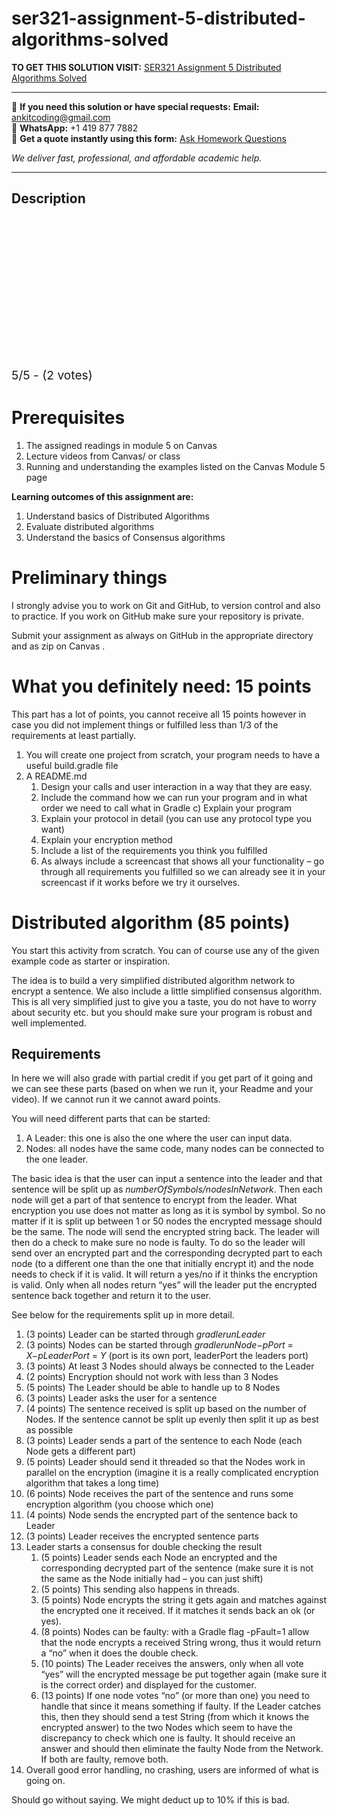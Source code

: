 # ser321-assignment-5-distributed-algorithms-solved
**TO GET THIS SOLUTION VISIT:** [SER321 Assignment 5 Distributed Algorithms Solved](https://www.ankitcodinghub.com/product/ser321-assignment-5-distributed-algorithms-solved/)


---

📩 **If you need this solution or have special requests:** **Email:** ankitcoding@gmail.com  
📱 **WhatsApp:** +1 419 877 7882  
📄 **Get a quote instantly using this form:** [Ask Homework Questions](https://www.ankitcodinghub.com/services/ask-homework-questions/)

*We deliver fast, professional, and affordable academic help.*

---

<h2>Description</h2>



<div class="kk-star-ratings kksr-auto kksr-align-center kksr-valign-top" data-payload="{&quot;align&quot;:&quot;center&quot;,&quot;id&quot;:&quot;97697&quot;,&quot;slug&quot;:&quot;default&quot;,&quot;valign&quot;:&quot;top&quot;,&quot;ignore&quot;:&quot;&quot;,&quot;reference&quot;:&quot;auto&quot;,&quot;class&quot;:&quot;&quot;,&quot;count&quot;:&quot;2&quot;,&quot;legendonly&quot;:&quot;&quot;,&quot;readonly&quot;:&quot;&quot;,&quot;score&quot;:&quot;5&quot;,&quot;starsonly&quot;:&quot;&quot;,&quot;best&quot;:&quot;5&quot;,&quot;gap&quot;:&quot;4&quot;,&quot;greet&quot;:&quot;Rate this product&quot;,&quot;legend&quot;:&quot;5\/5 - (2 votes)&quot;,&quot;size&quot;:&quot;24&quot;,&quot;title&quot;:&quot;SER321 Assignment 5 Distributed Algorithms Solved&quot;,&quot;width&quot;:&quot;138&quot;,&quot;_legend&quot;:&quot;{score}\/{best} - ({count} {votes})&quot;,&quot;font_factor&quot;:&quot;1.25&quot;}">

<div class="kksr-stars">

<div class="kksr-stars-inactive">
            <div class="kksr-star" data-star="1" style="padding-right: 4px">


<div class="kksr-icon" style="width: 24px; height: 24px;"></div>
        </div>
            <div class="kksr-star" data-star="2" style="padding-right: 4px">


<div class="kksr-icon" style="width: 24px; height: 24px;"></div>
        </div>
            <div class="kksr-star" data-star="3" style="padding-right: 4px">


<div class="kksr-icon" style="width: 24px; height: 24px;"></div>
        </div>
            <div class="kksr-star" data-star="4" style="padding-right: 4px">


<div class="kksr-icon" style="width: 24px; height: 24px;"></div>
        </div>
            <div class="kksr-star" data-star="5" style="padding-right: 4px">


<div class="kksr-icon" style="width: 24px; height: 24px;"></div>
        </div>
    </div>

<div class="kksr-stars-active" style="width: 138px;">
            <div class="kksr-star" style="padding-right: 4px">


<div class="kksr-icon" style="width: 24px; height: 24px;"></div>
        </div>
            <div class="kksr-star" style="padding-right: 4px">


<div class="kksr-icon" style="width: 24px; height: 24px;"></div>
        </div>
            <div class="kksr-star" style="padding-right: 4px">


<div class="kksr-icon" style="width: 24px; height: 24px;"></div>
        </div>
            <div class="kksr-star" style="padding-right: 4px">


<div class="kksr-icon" style="width: 24px; height: 24px;"></div>
        </div>
            <div class="kksr-star" style="padding-right: 4px">


<div class="kksr-icon" style="width: 24px; height: 24px;"></div>
        </div>
    </div>
</div>


<div class="kksr-legend" style="font-size: 19.2px;">
            5/5 - (2 votes)    </div>
    </div>
<h1>Prerequisites</h1>
<ol>
<li>The assigned readings in module 5 on Canvas</li>
<li>Lecture videos from Canvas/ or class</li>
<li>Running and understanding the examples listed on the Canvas Module 5 page</li>
</ol>
<strong>Learning outcomes of this assignment are:</strong>

<ol>
<li>Understand basics of Distributed Algorithms</li>
<li>Evaluate distributed algorithms</li>
<li>Understand the basics of Consensus algorithms</li>
</ol>
<h1>Preliminary things</h1>
I strongly advise you to work on Git and GitHub, to version control and also to practice. If you work on GitHub make sure your repository is private.

Submit your assignment as always on GitHub in the appropriate directory and as zip on Canvas .

<h1>What you definitely need: 15 points</h1>
This part has a lot of points, you cannot receive all 15 points however in case you did not implement things or fulfilled less than 1/3 of the requirements at least partially.

<ol>
<li>You will create one project from scratch, your program needs to have a useful build.gradle file</li>
<li>A README.md
<ol>
<li>Design your calls and user interaction in a way that they are easy.</li>
<li>Include the command how we can run your program and in what order we need to call what in Gradle c) Explain your program</li>
<li>Explain your protocol in detail (you can use any protocol type you want)</li>
<li>Explain your encryption method</li>
<li>Include a list of the requirements you think you fulfilled</li>
<li>As always include a screencast that shows all your functionality – go through all requirements you fulfilled so we can already see it in your screencast if it works before we try it ourselves.</li>
</ol>
</li>
</ol>
<h1>Distributed algorithm (85 points)</h1>
You start this activity from scratch. You can of course use any of the given example code as starter or inspiration.

The idea is to build a very simplified distributed algorithm network to encrypt a sentence. We also include a little simplified consensus algorithm. This is all very simplified just to give you a taste, you do not have to worry about security etc. but you should make sure your program is robust and well implemented.

<h2>Requirements</h2>
In here we will also grade with partial credit if you get part of it going and we can see these parts (based on when we run it, your Readme and your video). If we cannot run it we cannot award points.

You will need different parts that can be started:

<ol>
<li>A Leader: this one is also the one where the user can input data.</li>
<li>Nodes: all nodes have the same code, many nodes can be connected to the one leader.</li>
</ol>
The basic idea is that the user can input a sentence into the leader and that sentence will be split up as <em>numberOfSymbols/nodesInNetwork</em>. Then each node will get a part of that sentence to encrypt from the leader. What encryption you use does not matter as long as it is symbol by symbol. So no matter if it is split up between 1 or 50 nodes the encrypted message should be the same. The node will send the encrypted string back. The leader will then do a check to make sure no node is faulty. To do so the leader will send over an encrypted part and the corresponding decrypted part to each node (to a different one than the one that initially encrypt it) and the node needs to check if it is valid. It will return a yes/no if it thinks the encryption is valid. Only when all nodes return “yes” will the leader put the encrypted sentence back together and return it to the user.

See below for the requirements split up in more detail.

<ol>
<li>(3 points) Leader can be started through <em>gradlerunLeader</em></li>
<li>(3 points) Nodes can be started through <em>gradlerunNode−pPort </em>= <em>X−pLeaderPort </em>= <em>Y </em>(port is its own port, leaderPort the leaders port)</li>
<li>(3 points) At least 3 Nodes should always be connected to the Leader</li>
<li>(2 points) Encryption should not work with less than 3 Nodes</li>
<li>(5 points) The Leader should be able to handle up to 8 Nodes</li>
<li>(3 points) Leader asks the user for a sentence</li>
<li>(4 points) The sentence received is split up based on the number of Nodes. If the sentence cannot be split up evenly then split it up as best as possible</li>
<li>(3 points) Leader sends a part of the sentence to each Node (each Node gets a different part)</li>
<li>(5 points) Leader should send it threaded so that the Nodes work in parallel on the encryption (imagine it is a really complicated encryption algorithm that takes a long time)</li>
<li>(6 points) Node receives the part of the sentence and runs some encryption algorithm (you choose which one)</li>
<li>(4 points) Node sends the encrypted part of the sentence back to Leader</li>
<li>(3 points) Leader receives the encrypted sentence parts</li>
<li>Leader starts a consensus for double checking the result
<ol>
<li>(5 points) Leader sends each Node an encrypted and the corresponding decrypted part of the sentence (make sure it is not the same as the Node initially had – you can just shift)</li>
<li>(5 points) This sending also happens in threads.</li>
<li>(5 points) Node encrypts the string it gets again and matches against the encrypted one it received. If it matches it sends back an ok (or yes).</li>
<li>(8 points) Nodes can be faulty: with a Gradle flag -pFault=1 allow that the node encrypts a received String wrong, thus it would return a “no” when it does the double check.</li>
<li>(10 points) The Leader receives the answers, only when all vote “yes” will the encrypted message be put together again (make sure it is the correct order) and displayed for the customer.</li>
<li>(13 points) If one node votes “no” (or more than one) you need to handle that since it means something if faulty. If the Leader catches this, then they should send a test String (from which it knows the encrypted answer) to the two Nodes which seem to have the discrepancy to check which one is faulty. It should receive an answer and should then eliminate the faulty Node from the Network. If both are faulty, remove both.</li>
</ol>
</li>
<li>Overall good error handling, no crashing, users are informed of what is going on.</li>
</ol>
Should go without saying. We might deduct up to 10% if this is bad.

&nbsp;
